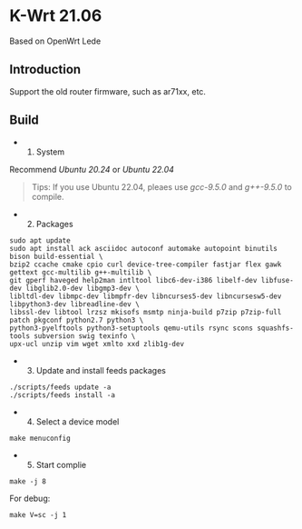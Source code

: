 K-Wrt 21.06
============

Based on OpenWrt Lede

## Introduction

Support the old router firmware, such as ar71xx, etc.

## Build

* 01. System

Recommend *Ubuntu 20.24* or *Ubuntu 22.04*

> Tips: If you use Ubuntu 22.04, pleaes use *gcc-9.5.0* and *g++-9.5.0* to compile.

* 02. Packages

```
sudo apt update
sudo apt install ack asciidoc autoconf automake autopoint binutils bison build-essential \
bzip2 ccache cmake cpio curl device-tree-compiler fastjar flex gawk gettext gcc-multilib g++-multilib \
git gperf haveged help2man intltool libc6-dev-i386 libelf-dev libfuse-dev libglib2.0-dev libgmp3-dev \
libltdl-dev libmpc-dev libmpfr-dev libncurses5-dev libncursesw5-dev libpython3-dev libreadline-dev \
libssl-dev libtool lrzsz mkisofs msmtp ninja-build p7zip p7zip-full patch pkgconf python2.7 python3 \
python3-pyelftools python3-setuptools qemu-utils rsync scons squashfs-tools subversion swig texinfo \
upx-ucl unzip vim wget xmlto xxd zlib1g-dev
```

* 03. Update and install feeds packages

```
./scripts/feeds update -a
./scripts/feeds install -a
```

* 04. Select a device model

```
make menuconfig
```

* 05. Start complie

```
make -j 8
```

For debug:

```
make V=sc -j 1
```

